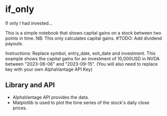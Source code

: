 # if_only
If only I had invested...

This is a simple notebook that shows capital gains on a stock between two points in time. NB: This only calculates capital gains. #TODO: Add dividend payouts.

Instructions: Replace symbol, entry_date, exit_date and investment. This example shows the capital gains for an investment of 10,000USD in NVDA between "2023-06-06" and "2023-09-15". (You will also need to replace key with your own AlphaVantage API Key)

## Library and API
- AlphaVantage API provides the data.
- Matplotlib is used to plot the time series of the stock's daily close prices.

